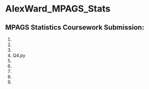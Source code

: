 # AlexWard_MPAGS_Stats
## MPAGS Statistics Coursework Submission:

1.
2.
3.
4. Q4.py
5.
6.
7.
8.
9.
